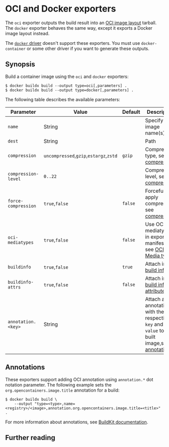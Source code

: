 # OCI and Docker exporters

The `oci` exporter outputs the build result into an
[OCI image layout](https://github.com/opencontainers/image-spec/blob/main/image-layout.md)
tarball. The `docker` exporter behaves the same way, except it exports a Docker
image layout instead.

The [`docker` driver](../drivers/docker.md) doesn't support these exporters. You
must use `docker-container` or some other driver if you want to generate these
outputs.

## Synopsis

Build a container image using the `oci` and `docker` exporters:

```console
$ docker buildx build --output type=oci[,parameters] .
$ docker buildx build --output type=docker[,parameters] .
```

The following table describes the available parameters:

| Parameter           | Value                                  | Default | Description                                                                                        |
| ------------------- | -------------------------------------- | ------- | -------------------------------------------------------------------------------------------------- |
| `name`              | String                                 |         | Specify image name(s)                                                                              |
| `dest`              | String                                 |         | Path                                                                                               |
| `compression`       | `uncompressed`,`gzip`,`estargz`,`zstd` | `gzip`  | Compression type, see [compression][1]                                                             |
| `compression-level` | `0..22`                                |         | Compression level, see [compression][1]                                                            |
| `force-compression` | `true`,`false`                         | `false` | Forcefully apply compression, see [compression][1]                                                 |
| `oci-mediatypes`    | `true`,`false`                         | `false` | Use OCI mediatypes in exporter manifests, see [OCI Media types][2]                                 |
| `buildinfo`         | `true`,`false`                         | `true`  | Attach inline [build info][3]                                                                      |
| `buildinfo-attrs`   | `true`,`false`                         | `false` | Attach inline [build info attributes][3]                                                           |
| `annotation.<key>`  | String                                 |         | Attach an annotation with the respective `key` and `value` to the built image,see [annotations][4] |

[1]: index.md#cache-compression
[2]: index.md#oci-media-types
[3]: index.md#build-info
[4]: #annotations

## Annotations

These exporters support adding OCI annotation using `annotation.*` dot notation
parameter. The following example sets the `org.opencontainers.image.title`
annotation for a build:

```console
$ docker buildx build \
    --output "type=<type>,name=<registry>/<image>,annotation.org.opencontainers.image.title=<title>" .
```

For more information about annotations, see
[BuildKit documentation](https://github.com/moby/buildkit/blob/master/docs/annotations.md).

## Further reading
